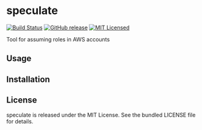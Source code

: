 speculate
=========

[![Build Status](https://img.shields.io/circleci/project/akerl/speculate/master.svg)](https://circleci.com/gh/akerl/speculate)
[![GitHub release](https://img.shields.io/github/release/akerl/speculate.svg)](https://github.com/akerl/speculate/releases)
[![MIT Licensed](https://img.shields.io/badge/license-MIT-green.svg)](https://tldrlegal.com/license/mit-license)

Tool for assuming roles in AWS accounts

## Usage

## Installation

## License

speculate is released under the MIT License. See the bundled LICENSE file for details.
